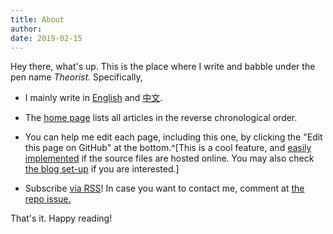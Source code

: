 ```yaml
---
title: About
author:
date: 2019-02-15
---
```


Hey there, what's up. 
This is the place where I write and babble under the pen name _Theorist._ Specifically,

- I mainly write in [English](/en/) and [中文](/cn/).

- The [home page](/) lists all articles in the reverse chronological order.

- You can help me edit each page, including this one, by clicking the "Edit this page on GitHub" at the bottom.^[This is a cool feature, and [easily implemented](https://github.com/yihui/hugo-xmin/pull/6) if the source files are hosted online. You may also check [the blog set-up](/en/2019/07/blog-setup/) if you are interested.]

- Subscribe [via RSS](/index.xml)! In case you want to contact me, comment at [the repo issue.](https://github.com/applied-theorist/blog/issues)  

That's it. Happy reading!
